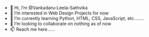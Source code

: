 - 👋 Hi, I’m @Vankadaru-Leela-Sathvika
- 👀 I’m interested in Web Design Projects for now
- 🌱 I’m currently learning Python, HTML, CSS, JavaScript, etc........
- 💞️ I’m looking to collaborate on nothing as of now
- 📫 Reach me here......

<!---
Vankadaru-Leela-Sathvika/Vankadaru-Leela-Sathvika is a ✨ special ✨ repository because its `README.md` (this file) appears on your GitHub profile.
You can click the Preview link to take a look at your changes.
--->
